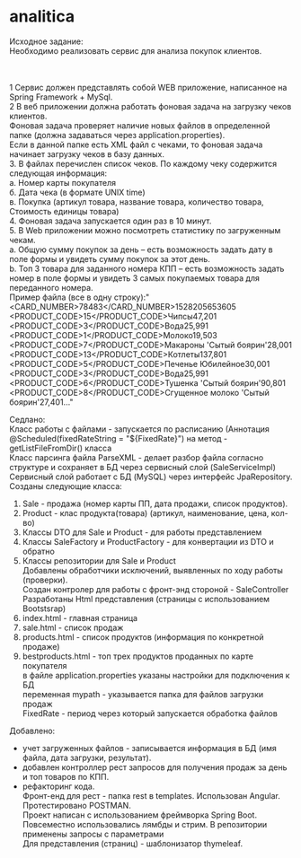# analitica
Исходное задание: <br>
Необходимо реализовать сервис для анализа покупок клиентов.<br><br><br>

1	Сервис должен представлять собой WEB приложение, написанное на Spring Framework + MySql.<br> 
2	В веб приложении должна работать фоновая задача на загрузку чеков клиентов.<br>
Фоновая задача проверяет наличие новых файлов в определенной папке (должна задаваться через application.properties).<br> 
Если в данной папке есть XML файл с чеками, то фоновая задача начинает загрузку чеков в базу данных.<br>
3.	В файлах перечислен список чеков. По каждому чеку содержится следующая информация:<br>
    а.	Номер карты покупателя<br>
    б.	Дата чека (в формате UNIX time)<br>
    в.	Покупка (артикул товара, название товара, количество товара, Стоимость единицы товара)<br>
4.	Фоновая задача запускается один раз в 10 минут.<br>
5.	В Web приложении можно посмотреть статистику по загруженным чекам.<br>
  a.	Общую сумму покупок за день – есть возможность задать дату в поле формы и увидеть сумму покупок за этот день.<br>
  b.	Топ 3 товара для заданного номера КПП – есть возможность задать номер в поле формы и увидеть 3 самых покупаемых товара для переданного номера.<br>
Пример файла (все в одну строку):" <?xml version="1.0" ?><SALES><SALE><CARD_NUMBER>78483</CARD_NUMBER><DATE>1528205653605</DATE>
<PRODUCTS><PRODUCT><PRODUCT_CODE>15</PRODUCT_CODE><NAME>Чипсы</NAME><PRICE>47,20</PRICE><COUNT>1</COUNT></PRODUCT>
<PRODUCT><PRODUCT_CODE>3</PRODUCT_CODE><NAME>Вода</NAME><PRICE>25,99</PRICE><COUNT>1</COUNT></PRODUCT>
<PRODUCT><PRODUCT_CODE>1</PRODUCT_CODE><NAME>Молоко</NAME><PRICE>19,50</PRICE><COUNT>3</COUNT></PRODUCT>
<PRODUCT><PRODUCT_CODE>7</PRODUCT_CODE><NAME>Макароны 'Сытый боярин'</NAME><PRICE>28,00</PRICE><COUNT>1</COUNT></PRODUCT>
<PRODUCT><PRODUCT_CODE>13</PRODUCT_CODE><NAME>Котлеты</NAME><PRICE>137,80</PRICE><COUNT>1</COUNT></PRODUCT>
<PRODUCT><PRODUCT_CODE>5</PRODUCT_CODE><NAME>Печенье Юбилейное</NAME><PRICE>30,00</PRICE><COUNT>1</COUNT></PRODUCT>
<PRODUCT><PRODUCT_CODE>3</PRODUCT_CODE><NAME>Вода</NAME><PRICE>25,99</PRICE><COUNT>1</COUNT></PRODUCT>
<PRODUCT><PRODUCT_CODE>6</PRODUCT_CODE><NAME>Тушенка 'Сытый боярин'</NAME><PRICE>90,80</PRICE><COUNT>1</COUNT></PRODUCT>
<PRODUCT><PRODUCT_CODE>8</PRODUCT_CODE><NAME>Сгущенное молоко 'Сытый боярин'</NAME><PRICE>27,40</PRICE><COUNT>1</COUNT></PRODUCT></PRODUCTS></SALE>...</SALE>" <br>

Седлано:<br>
Класс работы с файлами - запускается по расписанию (Аннотация @Scheduled(fixedRateString = "${FixedRate}") на метод - getListFileFromDir() класса <br>
Класс парсинга файла ParseXML - делает разбор файла согласно структуре и сохраняет в БД через сервисный слой (SaleServiceImpl) <br>
Сервисный слой работает с БД (MySQL) через интерфейс JpaRepository.<br>
Созданы следующие класса: <br>
1. Sale - продажа (номер карты ПП, дата продажи, список продуктов).<br>
2. Product - клас продукта(товара) (артикул, наименование, цена, кол-во)<br>
3. Классы DTO для Sale и Product - для работы представлением<br>
4. Классы SaleFactory и ProductFactory - для конвертации из DTO и обратно<br>
5. Классы репозитории для Sale и Product<br>
Добавлены обработчики исключений, выявленных по ходу работы (проверки). <br>
Создан контролер для работы с фронт-энд стороной - SaleController<br>
Разработаны Html представления (страницы с использованием Bootstsrap)<br>
1. index.html - главная страница<br>
2. sale.html - список продаж<br>
3. products.html - список продуктов (информация по конкретной продаже)<br>
4. bestproducts.html - топ трех продуктов проданных по карте покупателя<br>
в файле application.properties указаны настройки для подключения к БД<br>
переменная mypath - указывается папка для файлов загрузки продаж <br>
FixedRate - период через который запускается обработка файлов <br>

Добавлено:
  - учет загруженных файлов - записывается информация в БД (имя файла, дата загрузки, результат).<br>
  - добавлен контроллер рест запросов для получения продаж за день и топ товаров по КПП. <br>
  - рефакторинг кода.<br>
Фронт-енд для рест - папка rest в templates. Использован Angular. Протестировано POSTMAN. <br>
Проект написан с использованием фреймворка Spring Boot. Повсеместно использовались лямбды и стрим. В репозитории применены запросы с параметрами<br>
Для представления (страниц) - шаблонизатор thymeleaf.








